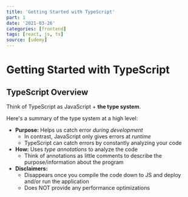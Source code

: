 ```yaml
---
title: 'Getting Started with TypeScript'
part: 1
date: '2021-03-26'
categories: [frontend]
tags: [react, js, ts]
source: [udemy]
---
```


# Getting Started with TypeScript

## TypeScript Overview

Think of TypeScript as JavaScript + **the type system**.

Here's a summary of the type system at a high level:

- **Purpose:** Helps us catch error _during development_
  - In contrast, JavaScript only gives errors at _runtime_
  - TypeScript can catch errors by constantly analyzing your code
- **How:** Uses _type annotations_ to analyze the code
  - Think of annotations as little comments to describe the purpose/information about the program
- **Disclaimers:**
  - Disappears once you compile the code down to JS and deploy and/or run the application
  - Does NOT provide any performance optimizations
